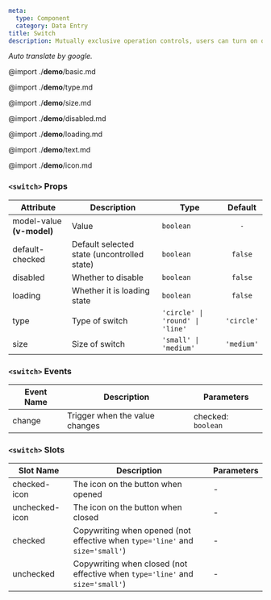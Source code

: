 ```yaml
meta:
  type: Component
  category: Data Entry
title: Switch
description: Mutually exclusive operation controls, users can turn on or turn off a certain function.
```

*Auto translate by google.*

@import ./__demo__/basic.md

@import ./__demo__/type.md

@import ./__demo__/size.md

@import ./__demo__/disabled.md

@import ./__demo__/loading.md

@import ./__demo__/text.md

@import ./__demo__/icon.md


### `<switch>` Props

|Attribute|Description|Type|Default|
|---|---|---|:---:|
|model-value **(v-model)**|Value|`boolean`|`-`|
|default-checked|Default selected state (uncontrolled state)|`boolean`|`false`|
|disabled|Whether to disable|`boolean`|`false`|
|loading|Whether it is loading state|`boolean`|`false`|
|type|Type of switch|`'circle' \| 'round' \| 'line'`|`'circle'`|
|size|Size of switch|`'small' \| 'medium'`|`'medium'`|
### `<switch>` Events

|Event Name|Description|Parameters|
|---|---|---|
|change|Trigger when the value changes|checked: `boolean`|
### `<switch>` Slots

|Slot Name|Description|Parameters|
|---|---|---|
|checked-icon|The icon on the button when opened|-|
|unchecked-icon|The icon on the button when closed|-|
|checked|Copywriting when opened (not effective when `type='line'` and `size='small'`)|-|
|unchecked|Copywriting when closed (not effective when `type='line'` and `size='small'`)|-|


